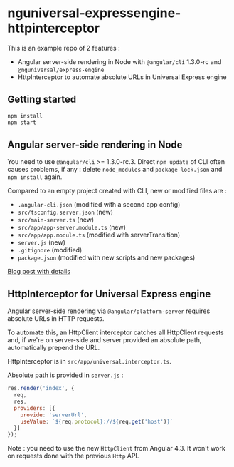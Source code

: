 # nguniversal-expressengine-httpinterceptor

This is an example repo of 2 features :
- Angular server-side rendering in Node with `@angular/cli` 1.3.0-rc and `@nguniversal/express-engine`
- HttpInterceptor to automate absolute URLs in Universal Express engine

## Getting started

```bash
npm install
npm start
```

## Angular server-side rendering in Node

You need to use `@angular/cli` >= 1.3.0-rc.3. Direct `npm update` of CLI often causes problems, if any : delete `node_modules` and `package-lock.json` and `npm install` again.

Compared to an empty project created with CLI, new or modified files are :

- `.angular-cli.json` (modified with a second app config)
- `src/tsconfig.server.json` (new)
- `src/main-server.ts` (new)
- `src/app/app-server.module.ts` (new)
- `src/app/app.module.ts` (modified with serverTransition)
- `server.js` (new)
- `.gitignore` (modified)
- `package.json` (modified with new scripts and new packages)

[Blog post with details](https://medium.com/@cyrilletuzi/angular-server-side-rendering-in-node-with-express-universal-engine-dce21933ddce)

## HttpInterceptor for Universal Express engine

Angular server-side rendering via `@angular/platform-server` requires absolute URLs in HTTP requests.

To automate this, an HttpClient interceptor catches all HttpClient requests and, if we're on server-side and server provided an absolute path, automatically prepend the URL.

HttpInterceptor is in `src/app/universal.interceptor.ts`.

Absolute path is provided in `server.js` :

```js
res.render('index', {
  req,
  res,
  providers: [{
    provide: 'serverUrl',
    useValue: `${req.protocol}://${req.get('host')}`
  }]
});
```

Note : you need to use the new `HttpClient` from Angular 4.3. It won't work on requests done with the previous `Http` API.
